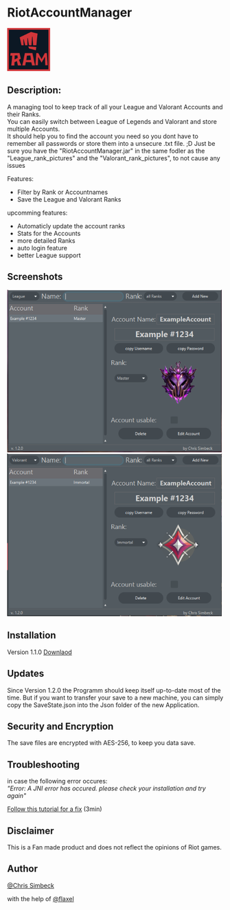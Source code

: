 # RiotAccountManager

<img src="images/icon.jpg" width="100" >

## Description:

A managing tool to keep track of all your League and Valorant Accounts and their Ranks.<br>
You can easily switch between League of Legends and Valorant and store multiple Accounts.<br>
It should help you to find the account you need so you dont have to remember all passwords or store them into a unsecure .txt file. ;D
Just be sure you have the "RiotAccountManager.jar" in the same fodler as the "League_rank_pictures" and the "Valorant_rank_pictures", to not cause any issues

Features:
- Filter by Rank or Accountnames
- Save the League and Valorant Ranks

upcomming features:
- Automaticly update the account ranks
- Stats for the Accounts
- more detailed Ranks
- auto login feature
- better League support

## Screenshots

<img src="images/Programm-screenshot-Leagaue.PNG" width="500" > <img src="images/Programm-screenshot-Valorant.PNG" width="500" >

## Installation

Version 1.1.0
[Downlaod](https://github.com/Pantastix/RiotAccountManager/releases/download/v1.1.0/RiotAccountManager-v1.1.0.rar)

## Updates

Since Version 1.2.0 the Programm should keep itself up-to-date most of the time.
But if you want to transfer your save to a new machine, you can simply copy the SaveState.json into the Json folder of the new Application.

## Security and Encryption

The save files are encrypted with AES-256, to keep you data save.

## Troubleshooting

in case the following error occures:<br>
<em>"Error: A JNI error has occured. please check your installation and try again"</em><br>



[Follow this tutorial for a fix](https://www.youtube.com/watch?v=cRgLuNWCq6c)
(3min)

## Disclaimer

This is a Fan made product and does not reflect the opinions of Riot games.

## Author
[@Chris Simbeck](https://github.com/Pantastix)

with the help of 
[@flaxel](https://github.com/flaxel)
